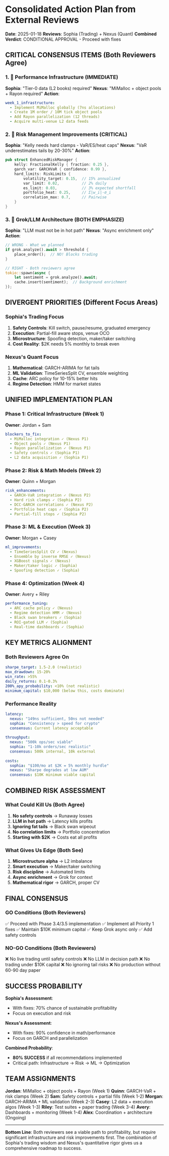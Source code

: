 # Consolidated Action Plan from External Reviews
**Date**: 2025-01-18
**Reviews**: Sophia (Trading) + Nexus (Quant)
**Combined Verdict**: CONDITIONAL APPROVAL - Proceed with fixes

## CRITICAL CONSENSUS ITEMS (Both Reviewers Agree)

### 1. 🔴 Performance Infrastructure (IMMEDIATE)
**Sophia**: "Tier-0 data (L2 books) required"
**Nexus**: "MiMalloc + object pools + Rayon required"
**Action**: 
```yaml
week_1_infrastructure:
  - Implement MiMalloc globally (7ns allocations)
  - Create 1M order / 10M tick object pools
  - Add Rayon parallelization (12 threads)
  - Acquire multi-venue L2 data feeds
```

### 2. 🔴 Risk Management Improvements (CRITICAL)
**Sophia**: "Kelly needs hard clamps - VaR/ES/heat caps"
**Nexus**: "VaR underestimates tails by 20-30%"
**Action**:
```rust
pub struct EnhancedRiskManager {
    kelly: FractionalKelly { fraction: 0.25 },
    garch_var: GARCHVaR { confidence: 0.99 },
    hard_limits: RiskLimits {
        volatility_target: 0.15,  // 15% annualized
        var_limit: 0.02,          // 2% daily
        es_limit: 0.03,           // 3% expected shortfall
        portfolio_heat: 0.25,     // Σ|w_i|·σ_i
        correlation_max: 0.7,     // Pairwise
    }
}
```

### 3. 🔴 Grok/LLM Architecture (BOTH EMPHASIZE)
**Sophia**: "LLM must not be in hot path"
**Nexus**: "Async enrichment only"
**Action**:
```rust
// WRONG - What we planned
if grok.analyze().await > threshold {
    place_order();  // NO! Blocks trading
}

// RIGHT - Both reviewers agree
tokio::spawn(async {
    let sentiment = grok.analyze().await;
    cache.insert(sentiment);  // Background enrichment
});
```

## DIVERGENT PRIORITIES (Different Focus Areas)

### Sophia's Trading Focus
1. **Safety Controls**: Kill switch, pause/resume, graduated emergency
2. **Execution**: Partial-fill aware stops, venue OCO
3. **Microstructure**: Spoofing detection, maker/taker switching
4. **Cost Reality**: $2K needs 5% monthly to break even

### Nexus's Quant Focus
1. **Mathematical**: GARCH-ARIMA for fat tails
2. **ML Validation**: TimeSeriesSplit CV, ensemble weighting
3. **Cache**: ARC policy for 10-15% better hits
4. **Regime Detection**: HMM for market states

## UNIFIED IMPLEMENTATION PLAN

### Phase 1: Critical Infrastructure (Week 1)
**Owner**: Jordan + Sam
```yaml
blockers_to_fix:
  - MiMalloc integration ✓ (Nexus P1)
  - Object pools ✓ (Nexus P1)
  - Rayon parallelization ✓ (Nexus P1)
  - Safety controls ✓ (Sophia P1)
  - L2 data acquisition ✓ (Sophia P1)
```

### Phase 2: Risk & Math Models (Week 2)
**Owner**: Quinn + Morgan
```yaml
risk_enhancements:
  - GARCH-VaR integration ✓ (Nexus P2)
  - Hard risk clamps ✓ (Sophia P2)
  - DCC-GARCH correlations ✓ (Nexus P2)
  - Portfolio heat caps ✓ (Sophia P2)
  - Partial-fill stops ✓ (Sophia P2)
```

### Phase 3: ML & Execution (Week 3)
**Owner**: Morgan + Casey
```yaml
ml_improvements:
  - TimeSeriesSplit CV ✓ (Nexus)
  - Ensemble by inverse RMSE ✓ (Nexus)
  - XGBoost signals ✓ (Nexus)
  - Maker/taker logic ✓ (Sophia)
  - Spoofing detection ✓ (Sophia)
```

### Phase 4: Optimization (Week 4)
**Owner**: Avery + Riley
```yaml
performance_tuning:
  - ARC cache policy ✓ (Nexus)
  - Regime detection HMM ✓ (Nexus)
  - Black swan breakers ✓ (Sophia)
  - ROI-gated LLM ✓ (Sophia)
  - Real-time dashboards ✓ (Sophia)
```

## KEY METRICS ALIGNMENT

### Both Reviewers Agree On
```yaml
sharpe_target: 1.5-2.0 (realistic)
max_drawdown: 15-20%
win_rate: >55%
daily_returns: 0.1-0.3%
200%_apy_probability: <10% (not realistic)
minimum_capital: $10,000 (below this, costs dominate)
```

### Performance Reality
```yaml
latency:
  nexus: "149ns sufficient, 50ns not needed"
  sophia: "Consistency > speed for crypto"
  consensus: Current latency acceptable
  
throughput:
  nexus: "500k ops/sec viable"
  sophia: "1-10k orders/sec realistic"
  consensus: 500k internal, 10k external
  
costs:
  sophia: "$100/mo at $2K = 5% monthly hurdle"
  nexus: "Sharpe degrades at low AUM"
  consensus: $10K minimum viable capital
```

## COMBINED RISK ASSESSMENT

### What Could Kill Us (Both Agree)
1. **No safety controls** → Runaway losses
2. **LLM in hot path** → Latency kills profits
3. **Ignoring fat tails** → Black swan wipeout
4. **No correlation limits** → Portfolio concentration
5. **Starting with $2K** → Costs eat all profits

### What Gives Us Edge (Both See)
1. **Microstructure alpha** → L2 imbalance
2. **Smart execution** → Maker/taker switching
3. **Risk discipline** → Automated limits
4. **Async enrichment** → Grok for context
5. **Mathematical rigor** → GARCH, proper CV

## FINAL CONSENSUS

### GO Conditions (Both Reviewers)
✅ Proceed with Phase 3.4/3.5 implementation
✅ Implement all Priority 1 fixes
✅ Maintain $10K minimum capital
✅ Keep Grok async only
✅ Add safety controls

### NO-GO Conditions (Both Reviewers)
❌ No live trading until safety controls
❌ No LLM in decision path
❌ No trading under $10K capital
❌ No ignoring tail risks
❌ No production without 60-90 day paper

## SUCCESS PROBABILITY

**Sophia's Assessment**: 
- With fixes: 70% chance of sustainable profitability
- Focus on execution and risk

**Nexus's Assessment**:
- With fixes: 90% confidence in math/performance
- Focus on GARCH and parallelization

**Combined Probability**: 
- **80% SUCCESS** if all recommendations implemented
- Critical path: Infrastructure → Risk → ML → Optimization

## TEAM ASSIGNMENTS

**Jordan**: MiMalloc + object pools + Rayon (Week 1)
**Quinn**: GARCH-VaR + risk clamps (Week 2)
**Sam**: Safety controls + partial fills (Week 1-2)
**Morgan**: GARCH-ARIMA + ML validation (Week 2-3)
**Casey**: L2 data + execution algos (Week 1-3)
**Riley**: Test suites + paper trading (Week 3-4)
**Avery**: Dashboards + monitoring (Week 1-4)
**Alex**: Coordination + architecture (Ongoing)

---

**Bottom Line**: Both reviewers see a viable path to profitability, but require significant infrastructure and risk improvements first. The combination of Sophia's trading wisdom and Nexus's quantitative rigor gives us a comprehensive roadmap to success.